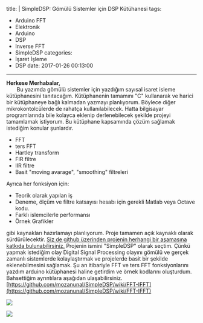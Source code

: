 title: |
  SimpleDSP: Gömülü Sistemler için DSP Kütühanesi
tags:
  - Arduino FFT
  - Elektronik
  - Arduino
  - DSP
  - Inverse FFT
  - SimpleDSP
categories:
  - İşaret İşleme
  - DSP
date: 2017-01-26 00:13:00
---
**Herkese Merhabalar,**  
       Bu yazımda gömülü sistemler için yazdığım sayısal isaret isleme kütüphanesini tanıtacağım. Kütüphanenin tamamını "C" kullanarak ve harici bir kütüphaneye bağlı kalmadan yazmayı planlıyorum. Böylece diğer mikrokontolcülerde de rahatça kullanılabilecek. Hatta bilgisayar programlarında bile kolayca eklenip derlenebilecek şekilde projeyi tamamlamak istiyorum. Bu kütüphane kapsamında çözüm sağlamak istediğim konular şunlardır.  

*   FFT
*   ters FFT
*   Hartley transform
*   FIR filtre
*   IIR filtre
*   Basit "moving avarage", "smoothing" filtreleri

Ayrıca her fonksiyon için:  

*   Teorik olarak yapılan iş
*   Deneme, ölçüm ve filtre katsayısı hesabı için gerekli Matlab veya Octave kodu.
*   Farklı islemcilerle performansı
*   Örnek Grafikler

gibi kaynakları hazırlamayı planlıyorum. Proje tamamen açık kaynaklı olarak sürdürülecektir. [Siz de github üzerinden projenin herhangi bir aşamasına katkıda bulunabilirsiniz.](https://github.com/mozanunal/SimpleDSP/) Projenin ismini "SimpleDSP" olarak seçtim. Çünkü yapmak istediğim olay Digital Signal Processing olayını gömülü ve gerçek zamanlı sistemlerde kolaylaştırmak ve projelerde basit bir şekilde eklenebilmesini sağlamak. Şu an itibariyle FFT ve ters FFT fonksiyonlarını yazdım arduino kütüphanesi haline getirdim ve örnek kodlarını oluşturdum. Bahsettiğim ayrıntılara aşağıdan ulaşabilirsiniz.  
[https://github.com/mozanunal/SimpleDSP/wiki/FFT-IFFT](https://github.com/mozanunal/SimpleDSP/wiki/FFT-IFFT)  

![](https://3.bp.blogspot.com/-_D7YzurT3TU/WJpIRRCd2UI/AAAAAAAAgv0/hc-M_YRJfEA5VDFKkTpZ12EOfgqmDgccwCK4B/s640/Capture.PNG)

![](https://4.bp.blogspot.com/-exg_pbzTsic/WJpIRE1bRII/AAAAAAAAgvs/XX7gjJlWuhEtPyAmobVN171Lcs3hBPMJACK4B/s400/sd.PNG)
